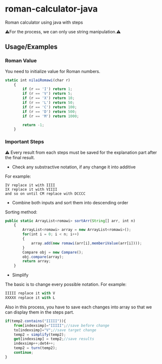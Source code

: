 # roman-calculator-java
Roman calculator using java with steps

:warning:For the process, we can only use string manipulation.:warning:
## Usage/Examples
### Roman Value
You need to initialize value for Roman numbers.
```javascript
static int nilaiRomawi(char r)
	{
	    if (r == 'I') return 1;
	    if (r == 'V') return 5;
	    if (r == 'X') return 10;
	    if (r == 'L') return 50;
	    if (r == 'C') return 100;
	    if (r == 'D') return 500;
	    if (r == 'M') return 1000;

	    return -1;
	}
```

### Important Steps
:warning: Every result from each steps must be saved for the explanation part after the final result.
- Check any substractive notation, if any change it into additive

For example:
```
IV replace it with IIII
IX replace it with VIIII
and so on until CM replace with DCCCC
```

- Combine both inputs and sort them into descending order

Sorting method:
```js
public static ArrayList<romawi> sortArr(String[] arr, int n)
	{
	    ArrayList<romawi> array = new ArrayList<romawi>();
	    for(int i = 0; i < n; i++)
	    {
	    	array.add(new romawi(arr[i],memberiValue(arr[i])));
	    }
	    Compare obj = new Compare();
	    obj.compare(array);
	    return array;
	}
```

- Simplify

The basic is to change every possible notation.
For example:
```js
IIIII replace it with V
XXXXX replace it with L
```
Also in this process, you have to save each changes into array so that we can display them in the steps part.
```js
if(temp2.contains("IIIII")){
	from[indexsimp]="IIIII";//save before change
	to[indexsimp]="V";//save target change
	temp2 = simplify(temp2);
	get[indexsimp] = temp2;//save results
	indexsimp++;det4++;
	temp2 = turn(temp2);
	continue;
}
```
